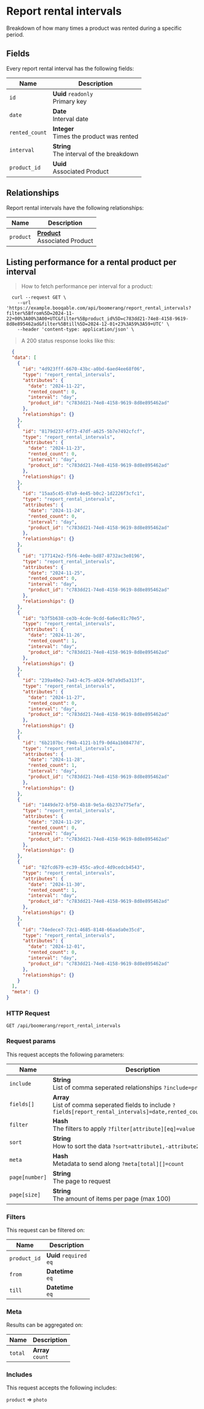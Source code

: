 # Report rental intervals

Breakdown of how many times a product was rented during a specific period.

## Fields
Every report rental interval has the following fields:

Name | Description
-- | --
`id` | **Uuid** `readonly`<br>Primary key
`date` | **Date** <br>Interval date
`rented_count` | **Integer** <br>Times the product was rented
`interval` | **String** <br>The interval of the breakdown
`product_id` | **Uuid** <br>Associated Product


## Relationships
Report rental intervals have the following relationships:

Name | Description
-- | --
`product` | **[Product](#products)** <br>Associated Product


## Listing performance for a rental product per interval



> How to fetch performance per interval for a product:

```shell
  curl --request GET \
    --url 'https://example.booqable.com/api/boomerang/report_rental_intervals?filter%5Bfrom%5D=2024-11-22+00%3A00%3A00+UTC&filter%5Bproduct_id%5D=c783dd21-74e8-4158-9619-8d8e895462ad&filter%5Btill%5D=2024-12-01+23%3A59%3A59+UTC' \
    --header 'content-type: application/json' \
```

> A 200 status response looks like this:

```json
  {
  "data": [
    {
      "id": "4d923fff-6670-43bc-a0bd-6aed4ee68f06",
      "type": "report_rental_intervals",
      "attributes": {
        "date": "2024-11-22",
        "rented_count": 0,
        "interval": "day",
        "product_id": "c783dd21-74e8-4158-9619-8d8e895462ad"
      },
      "relationships": {}
    },
    {
      "id": "8179d237-6f73-47df-a625-5b7e7492cfcf",
      "type": "report_rental_intervals",
      "attributes": {
        "date": "2024-11-23",
        "rented_count": 0,
        "interval": "day",
        "product_id": "c783dd21-74e8-4158-9619-8d8e895462ad"
      },
      "relationships": {}
    },
    {
      "id": "15aa5c45-07a9-4e45-b0c2-1d2226f3cfc1",
      "type": "report_rental_intervals",
      "attributes": {
        "date": "2024-11-24",
        "rented_count": 0,
        "interval": "day",
        "product_id": "c783dd21-74e8-4158-9619-8d8e895462ad"
      },
      "relationships": {}
    },
    {
      "id": "177142e2-f5f6-4e0e-bd87-8732ac3e0196",
      "type": "report_rental_intervals",
      "attributes": {
        "date": "2024-11-25",
        "rented_count": 0,
        "interval": "day",
        "product_id": "c783dd21-74e8-4158-9619-8d8e895462ad"
      },
      "relationships": {}
    },
    {
      "id": "b3f5b638-ce3b-4cde-9cdd-6a6ec81c70e5",
      "type": "report_rental_intervals",
      "attributes": {
        "date": "2024-11-26",
        "rented_count": 1,
        "interval": "day",
        "product_id": "c783dd21-74e8-4158-9619-8d8e895462ad"
      },
      "relationships": {}
    },
    {
      "id": "239a40e2-7a43-4c75-a024-9d7a9d5a313f",
      "type": "report_rental_intervals",
      "attributes": {
        "date": "2024-11-27",
        "rented_count": 0,
        "interval": "day",
        "product_id": "c783dd21-74e8-4158-9619-8d8e895462ad"
      },
      "relationships": {}
    },
    {
      "id": "6b2107bc-f94b-4121-b1f9-0d4a1b08477d",
      "type": "report_rental_intervals",
      "attributes": {
        "date": "2024-11-28",
        "rented_count": 1,
        "interval": "day",
        "product_id": "c783dd21-74e8-4158-9619-8d8e895462ad"
      },
      "relationships": {}
    },
    {
      "id": "1449de72-bf50-4b18-9e5a-6b237e775efa",
      "type": "report_rental_intervals",
      "attributes": {
        "date": "2024-11-29",
        "rented_count": 0,
        "interval": "day",
        "product_id": "c783dd21-74e8-4158-9619-8d8e895462ad"
      },
      "relationships": {}
    },
    {
      "id": "82fcd679-ec39-455c-a9cd-4d9cedcb4543",
      "type": "report_rental_intervals",
      "attributes": {
        "date": "2024-11-30",
        "rented_count": 1,
        "interval": "day",
        "product_id": "c783dd21-74e8-4158-9619-8d8e895462ad"
      },
      "relationships": {}
    },
    {
      "id": "74edece7-72c1-4685-8148-66aada0e35cd",
      "type": "report_rental_intervals",
      "attributes": {
        "date": "2024-12-01",
        "rented_count": 0,
        "interval": "day",
        "product_id": "c783dd21-74e8-4158-9619-8d8e895462ad"
      },
      "relationships": {}
    }
  ],
  "meta": {}
}
```

### HTTP Request

`GET /api/boomerang/report_rental_intervals`

### Request params

This request accepts the following parameters:

Name | Description
-- | --
`include` | **String** <br>List of comma seperated relationships `?include=product`
`fields[]` | **Array** <br>List of comma seperated fields to include `?fields[report_rental_intervals]=date,rented_count,interval`
`filter` | **Hash** <br>The filters to apply `?filter[attribute][eq]=value`
`sort` | **String** <br>How to sort the data `?sort=attribute1,-attribute2`
`meta` | **Hash** <br>Metadata to send along `?meta[total][]=count`
`page[number]` | **String** <br>The page to request
`page[size]` | **String** <br>The amount of items per page (max 100)


### Filters

This request can be filtered on:

Name | Description
-- | --
`product_id` | **Uuid** `required`<br>`eq`
`from` | **Datetime** <br>`eq`
`till` | **Datetime** <br>`eq`


### Meta

Results can be aggregated on:

Name | Description
-- | --
`total` | **Array** <br>`count`


### Includes

This request accepts the following includes:

`product` => 
`photo`







